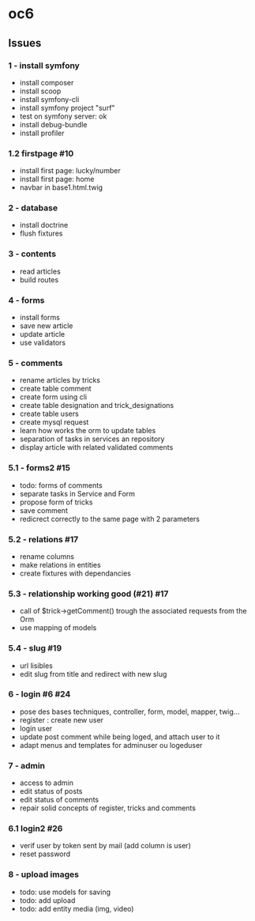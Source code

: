 # oc6

## Issues

### 1 - install symfony

- install composer
- install scoop
- install symfony-cli
- install symfony project "surf"
- test on symfony server: ok
- install debug-bundle
- install profiler

### 1.2 firstpage #10

- install first page: lucky/number
- install first page: home
- navbar in base1.html.twig

### 2 - database

- install doctrine
- flush fixtures

### 3 - contents

- read articles
- build routes

### 4 - forms

- install forms
- save new article
- update article
- use validators

### 5 - comments
- rename articles by tricks
- create table comment
- create form using cli
- create table designation and trick_designations
- create table users
- create mysql request
- learn how works the orm to update tables
- separation of tasks in services an repository
- display article with related validated comments

### 5.1 - forms2 #15

- todo: forms of comments
- separate tasks in Service and Form
- propose form of tricks
- save comment
- redicrect correctly to the same page with 2 parameters

### 5.2 - relations #17

- rename columns
- make relations in entities
- create fixtures with dependancies

### 5.3 - relationship working good (#21) #17

- call of $trick->getComment() trough the associated requests from the Orm
- use mapping of models

### 5.4 - slug #19

- url lisibles
- edit slug from title and redirect with new slug

### 6 - login #6 #24

- pose des bases techniques, controller, form, model, mapper, twig...
- register : create new user
- login user
- update post comment while being loged, and attach user to it
- adapt menus and templates for adminuser ou logeduser

### 7 - admin

- access to admin
- edit status of posts
- edit status of comments
- repair solid concepts of register, tricks and comments

### 6.1 login2 #26
- verif user by token sent by mail (add column is user)
- reset password

### 8 - upload images
- todo: use models for saving
- todo: add upload
- todo: add entity media (img, video)


